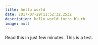 ```yaml
---
title: hello world
date: 2017-07-29T11:52:32.253Z
description: hello world intro blurb
image: null
---
```

Read this in just few minutes. This is a test. 

